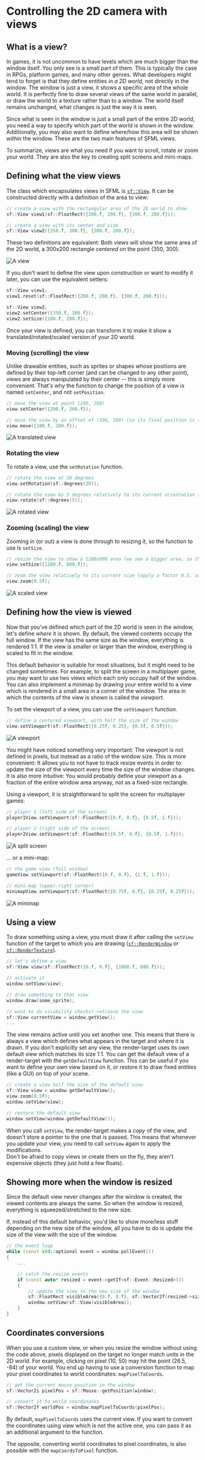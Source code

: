 # Controlling the 2D camera with views

## What is a view?

In games, it is not uncommon to have levels which are much bigger than the window itself.
You only see is a small part of them.
This is typically the case in RPGs, platform games, and many other genres.
What developers might tend to forget is that they define entities *in a 2D world*, not directly in the window.
The window is just a view, it shows a specific area of the whole world.
It is perfectly fine to draw several views of the same world in parallel, or draw the world to a texture rather than to a window.
The world itself remains unchanged, what changes is just the way it is seen.

Since what is seen in the window is just a small part of the entire 2D world, you need a way to specify which part of the world is shown in the window.
Additionally, you may also want to define where/how this area will be shown *within* the window.
These are the two main features of SFML views.

To summarize, views are what you need if you want to scroll, rotate or zoom your world.
They are also the key to creating split screens and mini-maps.

## Defining what the view views

The class which encapsulates views in SFML is [`sf::View`](https://www.sfml-dev.org/documentation/3.0.0/classsf_1_1View.php "sf::View documentation").
It can be constructed directly with a definition of the area to view:

```cpp
// create a view with the rectangular area of the 2D world to show
sf::View view1(sf::FloatRect({200.f, 200.f}, {300.f, 200.f}));

// create a view with its center and size
sf::View view2({350.f, 300.f}, {300.f, 200.f});
```

These two definitions are equivalent: Both views will show the same area of the 2D world, a 300x200 rectangle *centered* on the point (350, 300).

![](https://www.sfml-dev.org/tutorials/2.6/images/graphics-view-initial.png "A view")

If you don't want to define the view upon construction or want to modify it later, you can use the equivalent setters:

```cpp
sf::View view1;
view1.reset(sf::FloatRect({200.f, 200.f}, {300.f, 200.f}));

sf::View view2;
view2.setCenter({350.f, 300.f});
view2.setSize({200.f, 200.f});
```

Once your view is defined, you can transform it to make it show a translated/rotated/scaled version of your 2D world.

### Moving (scrolling) the view

Unlike drawable entities, such as sprites or shapes whose positions are defined by their top-left corner (and can be changed to any other point), views are always manipulated by their center -- this is simply more convenient.
That's why the function to change the position of a view is named `setCenter`, and not `setPosition`.

```cpp
// move the view at point (200, 200)
view.setCenter({200.f, 200.f});

// move the view by an offset of (100, 100) (so its final position is (300, 300))
view.move({100.f, 100.f});
```

![](https://www.sfml-dev.org/tutorials/2.6/images/graphics-view-translated.png "A translated view")

### Rotating the view

To rotate a view, use the `setRotation` function.

```cpp
// rotate the view at 20 degrees
view.setRotation(sf::degrees(20));

// rotate the view by 5 degrees relatively to its current orientation (so its final orientation is 25 degrees)
view.rotate(sf::degrees(5));
```

![](https://www.sfml-dev.org/tutorials/2.6/images/graphics-view-rotated.png "A rotated view")

### Zooming (scaling) the view

Zooming in (or out) a view is done through to resizing it, so the function to use is `setSize`.

```cpp
// resize the view to show a 1200x800 area (we see a bigger area, so this is a zoom out)
view.setSize({1200.f, 800.f});

// zoom the view relatively to its current size (apply a factor 0.5, so its final size is 600x400)
view.zoom(0.5f);
```

![](https://www.sfml-dev.org/tutorials/2.6/images/graphics-view-scaled.png "A scaled view")

## Defining how the view is viewed

Now that you've defined which part of the 2D world is seen in the window, let's define *where* it is shown.
By default, the viewed contents occupy the full window.
If the view has the same size as the window, everything is rendered 1:1.
If the view is smaller or larger than the window, everything is scaled to fit in the window.

This default behavior is suitable for most situations, but it might need to be changed sometimes.
For example, to split the screen in a multiplayer game, you may want to use two views which each only occupy half of the window.
You can also implement a minimap by drawing your entire world to a view which is rendered in a small area in a corner of the window.
The area in which the contents of the view is shown is called the *viewport*.

To set the viewport of a view, you can use the `setViewport` function.

```cpp
// define a centered viewport, with half the size of the window
view.setViewport(sf::FloatRect({0.25f, 0.25}, {0.5f, 0.5f}));
```

![](https://www.sfml-dev.org/tutorials/2.6/images/graphics-view-viewport.png "A viewport")

You might have noticed something very important: The viewport is not defined in pixels, but instead as a ratio of the window size.
This is more convenient: It allows you to not have to track resize events in order to update the size of the viewport every time the size of the window changes.
It is also more intuitive: You would probably define your viewport as a fraction of the entire window area anyway, not as a fixed-size rectangle.

Using a viewport, it is straightforward to split the screen for multiplayer games:

```cpp
// player 1 (left side of the screen)
player1View.setViewport(sf::FloatRect({0.f, 0.f}, {0.5f, 1.f}));

// player 2 (right side of the screen)
player2View.setViewport(sf::FloatRect({0.5f, 0.f}, {0.5f, 1.f}));
```

![](https://www.sfml-dev.org/tutorials/2.6/images/graphics-view-split-screen.png "A split screen")

... or a mini-map:

```cpp
// the game view (full window)
gameView.setViewport(sf::FloatRect({0.f, 0.f}, {1.f, 1.f}));

// mini-map (upper-right corner)
minimapView.setViewport(sf::FloatRect({0.75f, 0.f}, {0.25f, 0.25f}));
```

![](https://www.sfml-dev.org/tutorials/2.6/images/graphics-view-minimap.png "A minimap")

## Using a view

To draw something using a view, you must draw it after calling the `setView` function of the target to which you are drawing ([`sf::RenderWindow`](https://www.sfml-dev.org/documentation/3.0.0/classsf_1_1RenderWindow.php "sf::RenderWindow documentation") or [`sf::RenderTexture`](https://www.sfml-dev.org/documentation/3.0.0/classsf_1_1RenderTexture.php "sf::RenderTexture documentation")).

```cpp
// let's define a view
sf::View view(sf::FloatRect({0.f, 0.f}, {1000.f, 600.f}));

// activate it
window.setView(view);

// draw something to that view
window.draw(some_sprite);

// want to do visibility checks? retrieve the view
sf::View currentView = window.getView();
...
```

The view remains active until you set another one.
This means that there is always a view which defines what appears in the target and where it is drawn.
If you don't explicitly set any view, the render-target uses its own default view which matches its size 1:1.
You can get the default view of a render-target with the `getDefaultView` function.
This can be useful if you want to define your own view based on it, or restore it to draw fixed entities (like a GUI) on top of your scene.

```cpp
// create a view half the size of the default view
sf::View view = window.getDefaultView();
view.zoom(0.5f);
window.setView(view);

// restore the default view
window.setView(window.getDefaultView());
```

When you call `setView`, the render-target makes a *copy* of the view, and doesn't store a pointer to the one that is passed.
This means that whenever you update your view, you need to call `setView` again to apply the modifications.  
Don't be afraid to copy views or create them on the fly, they aren't expensive objects (they just hold a few floats).

## Showing more when the window is resized

Since the default view never changes after the window is created, the viewed contents are always the same.
So when the window is resized, everything is squeezed/stretched to the new size.

If, instead of this default behavior, you'd like to show more/less stuff depending on the new size of the window, all you have to do is update the size of the view with the size of the window.

```cpp
// the event loop
while (const std::optional event = window.pollEvent())
{
    ...

    // catch the resize events
    if (const auto* resized = event->getIf<sf::Event::Resized>())
    {
        // update the view to the new size of the window
        sf::FloatRect visibleArea({0.f, 0.f}, sf::Vector2f(resized->size));
        window.setView(sf::View(visibleArea));
    }
}
```

## Coordinates conversions

When you use a custom view, or when you resize the window without using the code above, pixels displayed on the target no longer match units in the 2D world.
For example, clicking on pixel (10, 50) may hit the point (26.5, -84) of your world.
You end up having to use a conversion function to map your pixel coordinates to world coordinates: `mapPixelToCoords`.

```cpp
// get the current mouse position in the window
sf::Vector2i pixelPos = sf::Mouse::getPosition(window);

// convert it to world coordinates
sf::Vector2f worldPos = window.mapPixelToCoords(pixelPos);
```

By default, `mapPixelToCoords` uses the current view.
If you want to convert the coordinates using view which is not the active one, you can pass it as an additional argument to the function.

The opposite, converting world coordinates to pixel coordinates, is also possible with the `mapCoordsToPixel` function.

